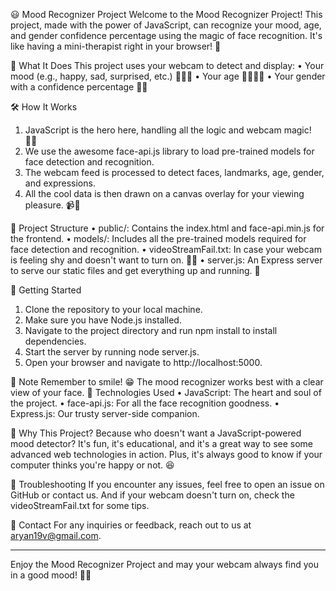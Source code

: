 😃 Mood Recognizer Project
Welcome to the Mood Recognizer Project! This project, made with the power of JavaScript, 
can recognize your mood, age, and gender confidence percentage using the magic of face recognition. 
It's like having a mini-therapist right in your browser! 🤖

📸 What It Does
This project uses your webcam to detect and display:
•	Your mood (e.g., happy, sad, surprised, etc.) 🥳😢😮
•	Your age 👶👦🧑👴
•	Your gender with a confidence percentage 🧑🚻

🛠️ How It Works
1.	JavaScript is the hero here, handling all the logic and webcam magic! 🦸‍♂️
2.	We use the awesome face-api.js library to load pre-trained models for face detection and recognition.
3.	The webcam feed is processed to detect faces, landmarks, age, gender, and expressions.
4.	All the cool data is then drawn on a canvas overlay for your viewing pleasure. 📹🎨

📂 Project Structure
•	public/: Contains the index.html and face-api.min.js for the frontend.
•	models/: Includes all the pre-trained models required for face detection and recognition.
•	videoStreamFail.txt: In case your webcam is feeling shy and doesn't want to turn on. 📄😅
•	server.js: An Express server to serve our static files and get everything up and running. 🚀


🚀 Getting Started
1.	Clone the repository to your local machine.
2.	Make sure you have Node.js installed.
3.	Navigate to the project directory and run npm install to install dependencies.
4.	Start the server by running node server.js.
5.	Open your browser and navigate to http://localhost:5000.


📝 Note
Remember to smile! 😁 The mood recognizer works best with a clear view of your face.
🤖 Technologies Used
•	JavaScript: The heart and soul of the project.
•	face-api.js: For all the face recognition goodness.
•	Express.js: Our trusty server-side companion.


🤔 Why This Project?
Because who doesn't want a JavaScript-powered mood detector? It's fun, it's educational, and it's a great way to see some advanced web technologies in action. 
Plus, it's always good to know if your computer thinks you're happy or not. 😆


🐛 Troubleshooting
If you encounter any issues, feel free to open an issue on GitHub or contact us. And if your webcam doesn't turn on, check the videoStreamFail.txt for some tips.


📧 Contact
For any inquiries or feedback, reach out to us at aryan19v@gmail.com.
________________________________________
Enjoy the Mood Recognizer Project and may your webcam always find you in a good mood! 🎉😄

